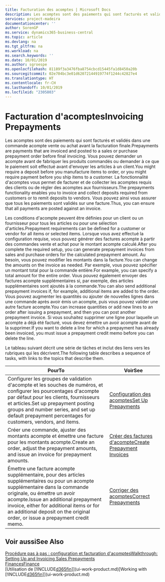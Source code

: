 ```yaml
---
title: Facturation des acomptes | Microsoft Docs
description: Les acomptes sont des paiements qui sont facturés et validés dans une commande acompte vente ou achat avant la facturation finale. Vous pouvez demander un acompte avant de fabriquer les produits commandés ou demander à ce que le paiement soit effectué avant d'envoyer les articles à un client. La fonctionnalité d'acomptes vous permet de facturer et de collecter les acomptes requis des clients ou de régler des acomptes aux fournisseurs. Vous pouvez ainsi vous assurer que tous les paiements sont validés sur une facture.
services: project-madeira
documentationcenter: ''
author: SorenGP
ms.service: dynamics365-business-central
ms.topic: article
ms.devlang: na
ms.tgt_pltfrm: na
ms.workload: na
ms.search.keywords: ''
ms.date: 10/01/2019
ms.author: sgroespe
ms.openlocfilehash: 81189f3a3476fba8754cbcd15445fa1d8450a20b
ms.sourcegitcommit: 02e704bc3e01d62072144919774f1244c42827e4
ms.translationtype: HT
ms.contentlocale: fr-CH
ms.lasthandoff: 10/01/2019
ms.locfileid: "2305803"
---
```

# <a name="invoicing-prepayments"></a><span data-ttu-id="d3af1-106">Facturation d'acomptes</span><span class="sxs-lookup"><span data-stu-id="d3af1-106">Invoicing Prepayments</span></span>
<span data-ttu-id="d3af1-107">Les acomptes sont des paiements qui sont facturés et validés dans une commande acompte vente ou achat avant la facturation finale.</span><span class="sxs-lookup"><span data-stu-id="d3af1-107">Prepayments are payments that are invoiced and posted to a sales or purchase prepayment order before final invoicing.</span></span> <span data-ttu-id="d3af1-108">Vous pouvez demander un acompte avant de fabriquer les produits commandés ou demander à ce que le paiement soit effectué avant d'envoyer les articles à un client.</span><span class="sxs-lookup"><span data-stu-id="d3af1-108">You might require a deposit before you manufacture items to order, or you might require payment before you ship items to a customer.</span></span> <span data-ttu-id="d3af1-109">La fonctionnalité d'acomptes vous permet de facturer et de collecter les acomptes requis des clients ou de régler des acomptes aux fournisseurs.</span><span class="sxs-lookup"><span data-stu-id="d3af1-109">The prepayments functionality enables you to invoice and collect deposits required from customers or to remit deposits to vendors.</span></span> <span data-ttu-id="d3af1-110">Vous pouvez ainsi vous assurer que tous les paiements sont validés sur une facture.</span><span class="sxs-lookup"><span data-stu-id="d3af1-110">Thus, you can ensure that all payments are posted against an invoice.</span></span>  

 <span data-ttu-id="d3af1-111">Les conditions d'acompte peuvent être définies pour un client ou un fournisseur pour tous les articles ou pour une sélection d'articles.</span><span class="sxs-lookup"><span data-stu-id="d3af1-111">Prepayment requirements can be defined for a customer or vendor for all items or selected items.</span></span> <span data-ttu-id="d3af1-112">Lorsque vous avez effectué la configuration requise, vous pouvez générer des factures acompte à partir des commandes vente et achat pour le montant acompte calculé.</span><span class="sxs-lookup"><span data-stu-id="d3af1-112">After you complete the required setup, you can generate prepayment invoices from sales and purchase orders for the calculated prepayment amount.</span></span> <span data-ttu-id="d3af1-113">Au besoin, vous pouvez modifier les montants dans la facture.</span><span class="sxs-lookup"><span data-stu-id="d3af1-113">You can change the amounts on the invoice as needed.</span></span> <span data-ttu-id="d3af1-114">Par exemple, vous pouvez spécifier un montant total pour la commande entière.</span><span class="sxs-lookup"><span data-stu-id="d3af1-114">For example, you can specify a total amount for the entire order.</span></span> <span data-ttu-id="d3af1-115">Vous pouvez également envoyer des factures acompte supplémentaires si, par exemple, des articles supplémentaires sont ajoutés à la commande.</span><span class="sxs-lookup"><span data-stu-id="d3af1-115">You can also send additional prepayment invoices if, for example, additional items are added to the order.</span></span> <span data-ttu-id="d3af1-116">Vous pouvez augmenter les quantités ou ajouter de nouvelles lignes dans une commande après avoir émis un acompte, puis vous pouvez valider une autre facture acompte.</span><span class="sxs-lookup"><span data-stu-id="d3af1-116">You can increase quantities or add new lines to an order after issuing a prepayment, and then you can post another prepayment invoice.</span></span> <span data-ttu-id="d3af1-117">Si vous souhaitez supprimer une ligne pour laquelle un acompte a déjà été facturé, vous devez émettre un avoir acompte avant de la supprimer.</span><span class="sxs-lookup"><span data-stu-id="d3af1-117">If you want to delete a line for which a prepayment has already been invoiced, you must issue a prepayment credit memo before you can delete the line.</span></span>  

 <span data-ttu-id="d3af1-118">Le tableau suivant décrit une série de tâches et inclut des liens vers les rubriques qui les décrivent.</span><span class="sxs-lookup"><span data-stu-id="d3af1-118">The following table describes a sequence of tasks, with links to the topics that describe them.</span></span>

|<span data-ttu-id="d3af1-119">**Pour**</span><span class="sxs-lookup"><span data-stu-id="d3af1-119">**To**</span></span>|<span data-ttu-id="d3af1-120">**Voir**</span><span class="sxs-lookup"><span data-stu-id="d3af1-120">**See**</span></span>|  
|------------|-------------|  
|<span data-ttu-id="d3af1-121">Configurer les groupes de validation d'acompte et les souches de numéros, et configurer les pourcentages d'acompte par défaut pour les clients, fournisseurs et articles.</span><span class="sxs-lookup"><span data-stu-id="d3af1-121">Set up prepayment posting groups and number series, and set up default prepayment percentages for customers, vendors, and items.</span></span>|[<span data-ttu-id="d3af1-122">Configuration des acomptes</span><span class="sxs-lookup"><span data-stu-id="d3af1-122">Set Up Prepayments</span></span>](finance-set-up-prepayments.md)|
|<span data-ttu-id="d3af1-123">Créer une commande, ajuster des montants acompte et émettre une facture pour les montants acompte.</span><span class="sxs-lookup"><span data-stu-id="d3af1-123">Create an order, adjust the prepayment amounts, and issue an invoice for prepayment amounts.</span></span>|[<span data-ttu-id="d3af1-124">Créer des factures d'acompte</span><span class="sxs-lookup"><span data-stu-id="d3af1-124">Create Prepayment Invoices</span></span>](finance-how-to-create-prepayment-invoices.md)|  
|<span data-ttu-id="d3af1-125">Émettre une facture acompte supplémentaire, pour des articles supplémentaires ou pour un acompte supplémentaire dans la commande originale, ou émettre un avoir acompte.</span><span class="sxs-lookup"><span data-stu-id="d3af1-125">Issue an additional prepayment invoice, either for additional items or for an additional deposit on the original order, or issue a prepayment credit memo.</span></span>|[<span data-ttu-id="d3af1-126">Corriger des acomptes</span><span class="sxs-lookup"><span data-stu-id="d3af1-126">Correct Prepayments</span></span>](finance-how-to-correct-prepayments.md)|  

## <a name="see-also"></a><span data-ttu-id="d3af1-127">Voir aussi</span><span class="sxs-lookup"><span data-stu-id="d3af1-127">See Also</span></span>  
[<span data-ttu-id="d3af1-128">Procédure pas à pas : configuration et facturation d'acomptes</span><span class="sxs-lookup"><span data-stu-id="d3af1-128">Walkthrough: Setting Up and Invoicing Sales Prepayments</span></span>](walkthrough-setting-up-and-invoicing-sales-prepayments.md)  
[<span data-ttu-id="d3af1-129">Finances</span><span class="sxs-lookup"><span data-stu-id="d3af1-129">Finance</span></span>](finance.md)  
<span data-ttu-id="d3af1-130">[Utilisation de [!INCLUDE[d365fin](includes/d365fin_md.md)]](ui-work-product.md)</span><span class="sxs-lookup"><span data-stu-id="d3af1-130">[Working with [!INCLUDE[d365fin](includes/d365fin_md.md)]](ui-work-product.md)</span></span>
